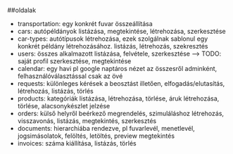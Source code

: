 ##oldalak
- transportation: egy konkrét fuvar összeállítása
- cars: autópéldányok listázása, megtekintése, létrehozása, szerkesztése
- car-types: autótípusok létrehozása, ezek szolgálnak sablonul egy konkrét példány létrehozásához. listázás, létrehozás, szekresztés
- users: összes alkalmazott listázása, felvétele, szerkesztése --> TODO: saját profil szerkesztése, megtekintése
- calendar: egy havi pl google naptáros nézet az összesről adminként, felhasználóválasztással csak az övé
- requests: különleges kérések a beosztást illetően, elfogadás/elutasítás, létrehozás, listázás, törlés
- products: kategóriák listázása, létrehozása, törlése, áruk létrehozása, törlése, alacsonykészlet jelzése
- orders: külső helyről beérkező megrendelés, szimuláláshoz létrehozás, visszavonás, listázás, megtekintés, szerkesztés
- documents: hierarchiába rendezve, pl fuvarlevél, menetlevél, jogsimásolatok, felöltés, letöltés, preview megtekintés
- invoices: száma kiállítása, listázás, törlés